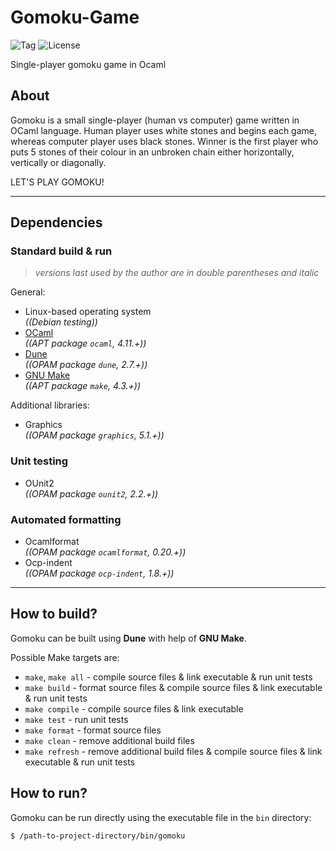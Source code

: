 # Gomoku-Game
![Tag](https://img.shields.io/github/v/tag/ref-humbold/Gomoku-Game?style=plastic)
![License](https://img.shields.io/github/license/ref-humbold/Gomoku-Game?style=plastic)

Single-player gomoku game in Ocaml

## About
Gomoku is a small single-player (human vs computer) game written in OCaml language. Human player uses white stones and begins each game, whereas computer player uses black stones. Winner is the first player who puts 5 stones of their colour in an unbroken chain either horizontally, vertically or diagonally.

LET'S PLAY GOMOKU!

-----

## Dependencies

### Standard build & run
> *versions last used by the author are in double parentheses and italic*

General:
+ Linux-based operating system \
  *((Debian testing))*
+ [OCaml](https://ocaml.org) \
  *((APT package `ocaml`, 4.11.+))*
+ [Dune](https://dune.build) \
  *((OPAM package `dune`, 2.7.+))*
+ [GNU Make](https://www.gnu.org/software/make) \
  *((APT package `make`, 4.3.+))*

Additional libraries:
+ Graphics \
  *((OPAM package `graphics`, 5.1.+))*

### Unit testing
+ OUnit2 \
  *((OPAM package `ounit2`, 2.2.+))*

### Automated formatting
+ Ocamlformat \
  *((OPAM package `ocamlformat`, 0.20.+))*
+ Ocp-indent \
  *((OPAM package `ocp-indent`, 1.8.+))*

-----

## How to build?
Gomoku can be built using **Dune** with help of **GNU Make**.

Possible Make targets are:
+ `make`, `make all` - compile source files & link executable & run unit tests
+ `make build` - format source files & compile source files & link executable & run unit tests
+ `make compile` - compile source files & link executable
+ `make test` - run unit tests
+ `make format` - format source files
+ `make clean` - remove additional build files
+ `make refresh` - remove additional build files & compile source files & link executable & run unit tests

## How to run?
Gomoku can be run directly using the executable file in the `bin` directory:
```sh
$ /path-to-project-directory/bin/gomoku
```
